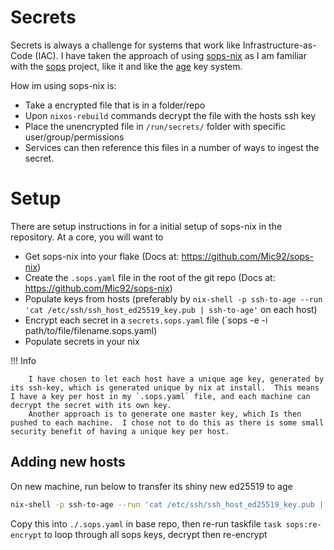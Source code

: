 # Secrets

Secrets is always a challenge for systems that work like Infrastructure-as-Code (IAC).  I have taken the approach of using [sops-nix](https://github.com/Mic92/sops-nix) as I am familiar with the [sops](https://github.com/getsops/sops) project, like it and like the [age](https://github.com/FiloSottile/age) key system.

How im using sops-nix is:

* Take a encrypted file that is in a folder/repo
* Upon `nixos-rebuild` commands decrypt the file with the hosts ssh key
* Place the unencrypted file in `/run/secrets/` folder with specific user/group/permissions
* Services can then reference this files in a number of ways to ingest the secret.

# Setup

There are setup instructions in for a initial setup of sops-nix in the repository.  At a core, you will want to 
* Get sops-nix into your flake (Docs at: https://github.com/Mic92/sops-nix)
* Create the `.sops.yaml` file in the root of the git repo (Docs at: https://github.com/Mic92/sops-nix)
* Populate keys from hosts (preferably by `nix-shell -p ssh-to-age --run 'cat /etc/ssh/ssh_host_ed25519_key.pub | ssh-to-age'` on each host)
* Encrypt each secret in a `secrets.sops.yaml` file (`sops -e -i path/to/file/filename.sops.yaml)
* Populate secrets in your nix 

!!! Info
 
        I have chosen to let each host have a unique age key, generated by its ssh-key, which is generated unique by nix at install.  This means I have a key per host in my `.sops.yaml` file, and each machine can decrypt the secret with its own key.
        Another approach is to generate one master key, which Is then pushed to each machine.  I chose not to do this as there is some small security benefit of having a unique key per host.

## Adding new hosts

On new machine, run below to transfer its shiny new ed25519 to age

```sh
nix-shell -p ssh-to-age --run 'cat /etc/ssh/ssh_host_ed25519_key.pub | ssh-to-age'
```

Copy this into `./.sops.yaml` in base repo, then re-run taskfile `task sops:re-encrypt` to loop through all sops keys, decrypt then re-encrypt
